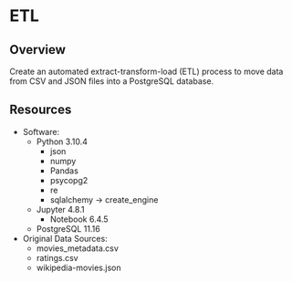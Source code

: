 # ETL

## Overview
Create an automated extract-transform-load (ETL) process to move data from CSV and JSON files into a PostgreSQL database.

## Resources
- Software:
  - Python 3.10.4
    - json
    - numpy
    - Pandas
    - psycopg2
    - re
    - sqlalchemy -> create_engine
  - Jupyter 4.8.1
    - Notebook 6.4.5
  - PostgreSQL 11.16
- Original Data Sources:
  - movies_metadata.csv
  - ratings.csv
  - wikipedia-movies.json

